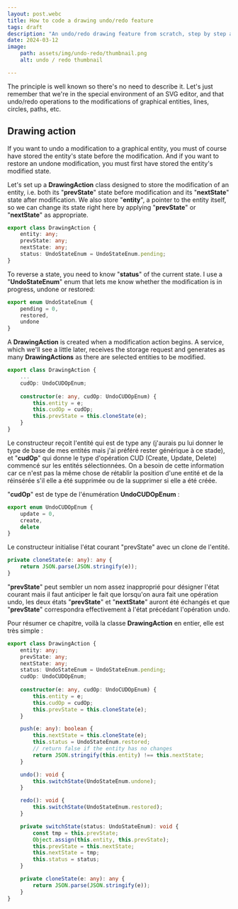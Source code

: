 ```yaml
---
layout: post.webc
title: How to code a drawing undo/redo feature
tags: draft
description: "An undo/redo drawing feature from scratch, step by step and with a really cool and innovative bonus"
date: 2024-03-12
image: 
    path: assets/img/undo-redo/thumbnail.png
    alt: undo / redo thumbnail

---
```


The principle is well known so there's no need to describe it. Let's just remember that we're in the special environment of an SVG editor, and that undo/redo operations to the modifications of graphical entities, lines, circles, paths, etc.

## Drawing action

If you want to undo a modification to a graphical entity, you must of course have stored the entity's state before the modification. And if you want to restore an undone modification, you must first have stored the entity's modified state.

Let's set up a **DrawingAction** class designed to store the modification of an entity, i.e. both its "**prevState**" state before modification and its "**nextState**" state after modification. We also store "**entity**", a pointer to the entity itself, so we can change its state right here by applying "**prevState**" or "**nextState**" as appropriate.

```typescript
export class DrawingAction {
    entity: any;
    prevState: any;
    nextState: any;
    status: UndoStateEnum = UndoStateEnum.pending;
}
```

To reverse a state, you need to know "**status**" of the current state. I use a "**UndoStateEnum**" enum that lets me know whether the modification is in progress, undone or restored:

```typescript
export enum UndoStateEnum {
    pending = 0,
    restored,
    undone
}
```

A **DrawingAction** is created when a modification action begins. A service, which we'll see a little later, receives the storage request and generates as many **DrawingActions** as there are selected entities to be modified.

```typescript
export class DrawingAction {
	...
    cudOp: UndoCUDOpEnum;
    
    constructor(e: any, cudOp: UndoCUDOpEnum) { 
        this.entity = e;
        this.cudOp = cudOp;
        this.prevState = this.cloneState(e);
    }
}
```

Le constructeur reçoit l'entité qui est de type any (j'aurais pu lui donner le type de base de mes entités mais j'ai préféré rester générique à ce stade), et "**cudOp**" qui donne le type d'opération CUD (Create, Update, Delete) commencé sur les entités sélectionnées. On a besoin de cette information car ce n'est pas la même chose de rétablir la position d'une entité et de la réinsérée s'il elle a été supprimée ou de la supprimer si elle a été créée.

"**cudOp**" est de type de l'énumération **UndoCUDOpEnum** :

```typescript
export enum UndoCUDOpEnum {
    update = 0,
    create,
    delete
}
```

Le constructeur initialise l'état courant "prevState" avec un clone de l'entité.

```typescript
private cloneState(e: any): any {
    return JSON.parse(JSON.stringify(e));
}
```

"**prevState**" peut sembler un nom assez inapproprié pour désigner l'état courant mais il faut anticiper le fait que lorsqu'on aura fait une opération undo, les deux états "**prevState**" et "**nextState**" auront été échangés et que "**prevState**" correspondra effectivement à l'état précédant l'opération undo.

Pour résumer ce chapitre, voilà la classe **DrawingAction** en entier, elle est très simple :

```typescript
export class DrawingAction {
    entity: any;
    prevState: any;
    nextState: any;
    status: UndoStateEnum = UndoStateEnum.pending;
    cudOp: UndoCUDOpEnum;
    
    constructor(e: any, cudOp: UndoCUDOpEnum) { 
        this.entity = e;
        this.cudOp = cudOp;
        this.prevState = this.cloneState(e);
    }

    push(e: any): boolean {
        this.nextState = this.cloneState(e);
        this.status = UndoStateEnum.restored;
        // return false if the entity has no changes
        return JSON.stringify(this.entity) !== this.nextState;
    }

    undo(): void {
        this.switchState(UndoStateEnum.undone);
    }

    redo(): void {
        this.switchState(UndoStateEnum.restored);
    }

    private switchState(status: UndoStateEnum): void {
        const tmp = this.prevState;
        Object.assign(this.entity, this.prevState);
        this.prevState = this.nextState;
        this.nextState = tmp;
        this.status = status;
    }

    private cloneState(e: any): any {
        return JSON.parse(JSON.stringify(e));
    }
}
```


